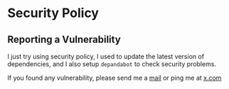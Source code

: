 # Security Policy

## Reporting a Vulnerability

I just try using security policy, I used to update the latest version of dependencies, and I also setup `depandabot` to check security problems.

If you found any vulnerability, please send me a [mail](mailto:huuquyetng@gmail.com) or ping me at [x.com](https://x.com/huuquyetng)
